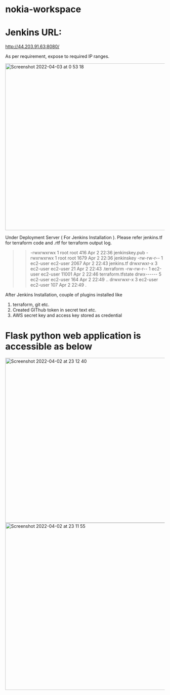 # nokia-workspace


Jenkins URL:
=================
http://44.203.91.63:8080/

As per requirement, expose to required IP ranges.

<img width="527" alt="Screenshot 2022-04-03 at 0 53 18" src="https://user-images.githubusercontent.com/59736927/161403986-4a8eb296-e733-48ec-87eb-6d20db50a3fe.png">

Under Deployment Server ( For Jenkins Installation ). Please refer jenkins.tf for terraform code and .rtf for terraform output log.

>>
>>-rwxrwxrwx 1 root     root       416 Apr  2 22:36 jenkinskey.pub
>>-rwxrwxrwx 1 root     root      1679 Apr  2 22:36 jenkinskey
>>-rw-rw-r-- 1 ec2-user ec2-user  2067 Apr  2 22:43 jenkins.tf
>>drwxrwxr-x 3 ec2-user ec2-user    21 Apr  2 22:43 .terraform
>>-rw-rw-r-- 1 ec2-user ec2-user 11001 Apr  2 22:46 terraform.tfstate
>>drwx------ 5 ec2-user ec2-user   164 Apr  2 22:49 ..
>>drwxrwxr-x 3 ec2-user ec2-user   107 Apr  2 22:49 .
>>


After Jenkins Installation, couple of plugins installed like 
1. terraform, git etc.
2. Created GIThub token in secret text etc.
3. AWS secret key and access key stored as credential

Flask python web application is accessible as below 
=================

<img width="521" alt="Screenshot 2022-04-02 at 23 12 40" src="https://user-images.githubusercontent.com/59736927/161406706-f1874131-58b7-46fe-b605-d2aa8d4f8914.png">

<img width="528" alt="Screenshot 2022-04-02 at 23 11 55" src="https://user-images.githubusercontent.com/59736927/161406713-11db19b4-41fc-4361-af95-771712cff78c.png">


